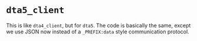# `dta5_client`

This is like `dta4_client`, but for `dta5`. The code is basically the same, except we use JSON now instead of a `_PREFIX:data` style communication protocol.

